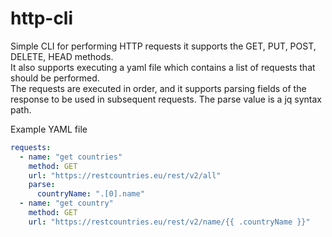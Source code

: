 # http-cli
Simple CLI for performing HTTP requests it supports the GET, PUT, POST, DELETE, HEAD methods.  
It also supports executing a yaml file which contains a list of requests that should be performed.  
The requests are executed in order, and it supports parsing fields of the response to be used in subsequent requests.
The parse value is a jq syntax path.

Example YAML file 
```yaml
requests:
  - name: "get countries"
    method: GET
    url: "https://restcountries.eu/rest/v2/all"
    parse:
      countryName: ".[0].name"
  - name: "get country"
    method: GET
    url: "https://restcountries.eu/rest/v2/name/{{ .countryName }}"
```
